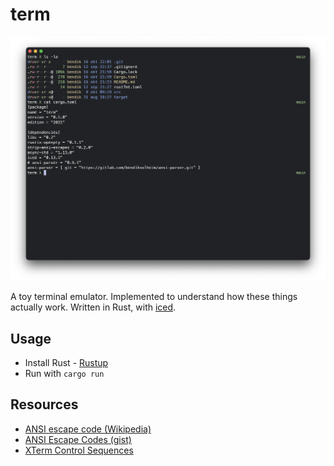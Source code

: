 # term

![term](term.png)

A toy terminal emulator. Implemented to understand how these things actually work.
Written in Rust, with [iced](https://iced.rs).

## Usage

- Install Rust - [Rustup](https://rustup.rs/)
- Run with `cargo run`

## Resources

- [ANSI escape code (Wikipedia)](https://en.wikipedia.org/wiki/ANSI_escape_code)
- [ANSI Escape Codes (gist)](https://gist.github.com/fnky/458719343aabd01cfb17a3a4f7296797)
- [XTerm Control Sequences](https://invisible-island.net/xterm/ctlseqs/ctlseqs.html)
